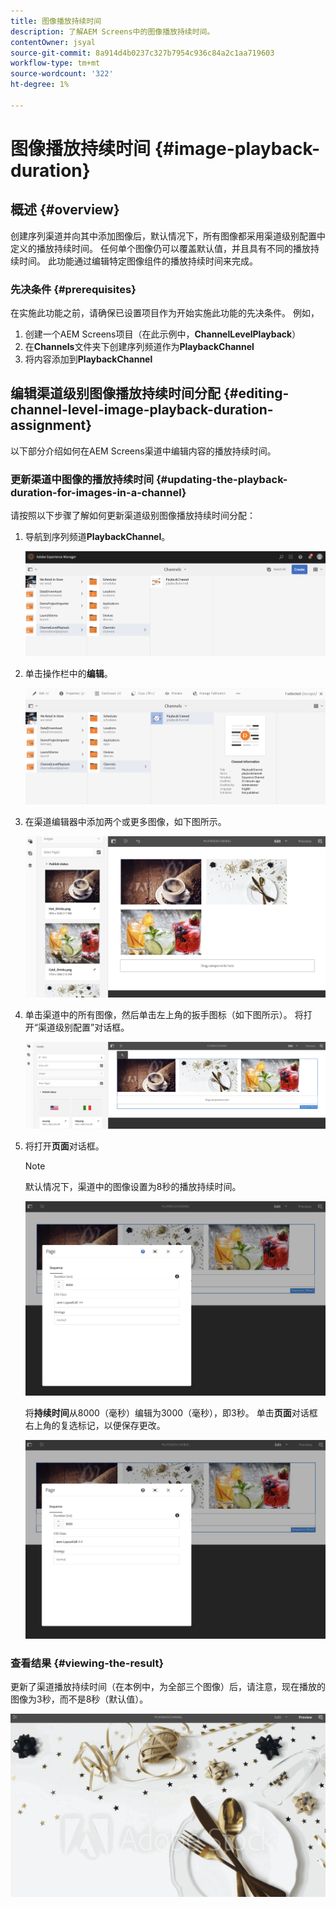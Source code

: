 ```yaml
---
title: 图像播放持续时间
description: 了解AEM Screens中的图像播放持续时间。
contentOwner: jsyal
source-git-commit: 8a914d4b0237c327b7954c936c84a2c1aa719603
workflow-type: tm+mt
source-wordcount: '322'
ht-degree: 1%

---
```



# 图像播放持续时间 {#image-playback-duration}

## 概述 {#overview}

创建序列渠道并向其中添加图像后，默认情况下，所有图像都采用渠道级别配置中定义的播放持续时间。 任何单个图像仍可以覆盖默认值，并且具有不同的播放持续时间。 此功能通过编辑特定图像组件的播放持续时间来完成。

### 先决条件 {#prerequisites}

在实施此功能之前，请确保已设置项目作为开始实施此功能的先决条件。 例如，

1. 创建一个AEM Screens项目（在此示例中，**ChannelLevelPlayback**）
1. 在&#x200B;**Channels**&#x200B;文件夹下创建序列频道作为&#x200B;**PlaybackChannel**
1. 将内容添加到&#x200B;**PlaybackChannel**

## 编辑渠道级别图像播放持续时间分配 {#editing-channel-level-image-playback-duration-assignment}

以下部分介绍如何在AEM Screens渠道中编辑内容的播放持续时间。

### 更新渠道中图像的播放持续时间 {#updating-the-playback-duration-for-images-in-a-channel}

请按照以下步骤了解如何更新渠道级别图像播放持续时间分配：

1. 导航到序列频道&#x200B;**PlaybackChannel**。

   ![screen_shot_2019-06-24at62818pm](assets/screen_shot_2019-06-24at62818pm.png)

1. 单击操作栏中的&#x200B;**编辑**。

   ![screen_shot_2019-06-24at70141pm](assets/screen_shot_2019-06-24at70141pm.png)

1. 在渠道编辑器中添加两个或更多图像，如下图所示。

   ![screen_shot_2019-06-24at90534pm](assets/screen_shot_2019-06-24at90534pm.png)

1. 单击渠道中的所有图像，然后单击左上角的扳手图标（如下图所示）。 将打开“渠道级别配置”对话框。

   ![screen_shot_2019-06-25at95945am](assets/screen_shot_2019-06-25at95945am.png)

1. 将打开&#x200B;**页面**&#x200B;对话框。

   >[!NOTE]
   >
   >默认情况下，渠道中的图像设置为8秒的播放持续时间。

   ![screen_shot_2019-06-25at100343am](assets/screen_shot_2019-06-25at100343am.png)

   将&#x200B;**持续时间**&#x200B;从8000（毫秒）编辑为3000（毫秒），即3秒。 单击&#x200B;**页面**&#x200B;对话框右上角的复选标记，以便保存更改。

   ![screen_shot_2019-06-25at101527am](assets/screen_shot_2019-06-25at101527am.png)

### 查看结果 {#viewing-the-result}

更新了渠道播放持续时间（在本例中，为全部三个图像）后，请注意，现在播放的图像为3秒，而不是8秒（默认值）。

![渠道预览](assets/channel_preview.gif)

